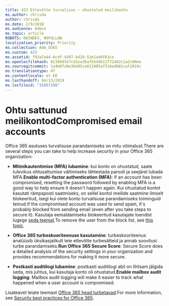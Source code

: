 ```yaml
---
title: 423 Ettevõtte turvalisus – ohustatud meilikonto
ms.author: chrisda
author: chrisda
ms.date: 2/9/2018
ms.audience: Admin
ms.topic: article
ROBOTS: NOINDEX, NOFOLLOW
localization_priority: Priority
ms.collection: Adm_O365
ms.custom: 423
ms.assetid: f93a7a44-0cdf-4387-b428-53e1a48f63ce
ms.openlocfilehash: 82389dfe7cd1ea3baf5549b11f72a02c1a2c00ee
ms.sourcegitcommit: 1a4b8fa9e38a95ca811085af516edb81caf2018c
ms.translationtype: HT
ms.contentlocale: et-EE
ms.lasthandoff: 04/13/2019
ms.locfileid: "31857156"
---
```

# <a name="compromised-email-accounts"></a><span data-ttu-id="e02e9-102">Ohtu sattunud meilikontod</span><span class="sxs-lookup"><span data-stu-id="e02e9-102">Compromised email accounts</span></span>

<span data-ttu-id="e02e9-103">Office 365 asutuses turvalisuse parandamiseks on mitu võimalust.</span><span class="sxs-lookup"><span data-stu-id="e02e9-103">There are several steps you can take to help increase security in your Office 365 organization:</span></span>

- <span data-ttu-id="e02e9-104">**Mitmikautentimise (MFA) lubamine**: kui konto on ohustatud, saate tulevikus ohtusattumise vältimiseks lähtestada parooli ja seejärel lubada MFA.</span><span class="sxs-lookup"><span data-stu-id="e02e9-104">**Enable multi-factor authentication (MFA)**: If an account has been compromised, resetting the password followed by enabling MFA is a good way to help ensure it doesn't happen again.</span></span> <span data-ttu-id="e02e9-105">Kui ohustatud kontot kasutati rämpsposti saatmiseks, on sellel kontol meilide saatmine ilmselt blokeeritud, isegi kui olete konto turvalisuse parandamiseks toiminguid teinud.</span><span class="sxs-lookup"><span data-stu-id="e02e9-105">If the compromised account was used to send spam, it's probably blocked from sending email (even after you take steps to secure it).</span></span> <span data-ttu-id="e02e9-106">Kasutaja eemaldamiseks blokeeritud kasutajate loendist lugege [seda teemat](https://technet.microsoft.com/library/ms.exch.eac.actioncenter.aspx).</span><span class="sxs-lookup"><span data-stu-id="e02e9-106">To remove the user from the block list, see [this topic](https://technet.microsoft.com/library/ms.exch.eac.actioncenter.aspx).</span></span>

- <span data-ttu-id="e02e9-107">**Office 365 turbeskooriteenuse kasutamine**: turbeskooriteenus analüüsib üksikasjalikult teie ettevõtte turbesätteid ja annab soovitusi turbe parandamiseks.</span><span class="sxs-lookup"><span data-stu-id="e02e9-107">**Run Office 365 Secure Score**: Secure Score does a detailed analysis of the security settings in your organization and provides recommendations for making it more secure.</span></span>

- <span data-ttu-id="e02e9-108">**Postkasti auditilogi lubamine**: postkasti auditilogi abil on lihtsam jälgida seda, mis juhtus, kui kasutaja konto oli ohustatud.</span><span class="sxs-lookup"><span data-stu-id="e02e9-108">**Enable mailbox audit logging**: Mailbox audit logging will make it easier to track what happened when a user account is compromised.</span></span>

<span data-ttu-id="e02e9-109">Lisateavet leiate teemast [Office 365 head turbetavad](https://support.office.com/article/9295e396-e53d-49b9-ae9b-0b5828cdedc3.aspx).</span><span class="sxs-lookup"><span data-stu-id="e02e9-109">For more information, see [Security best practices for Office 365](https://support.office.com/article/9295e396-e53d-49b9-ae9b-0b5828cdedc3.aspx).</span></span>

